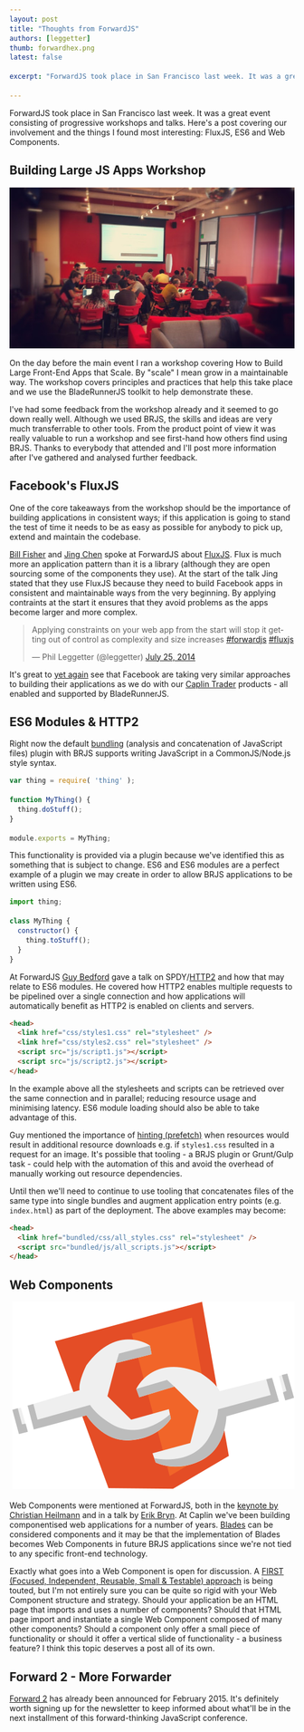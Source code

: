 ```yaml
---
layout: post
title: "Thoughts from ForwardJS"
authors: [leggetter]
thumb: forwardhex.png
latest: false

excerpt: "ForwardJS took place in San Francisco last week. It was a great event consisting of progressive workshops and talks. Here's a post covering our involvement and the things I found most interesting: FluxJS, ES6 and Web Components."

---
```


ForwardJS took place in San Francisco last week. It was a great event consisting of progressive workshops and talks. Here's a post covering our involvement and the things I found most interesting: FluxJS, ES6 and Web Components.

## Building Large JS Apps Workshop

![](/blog/img/forwardjs-workshop-action.jpg)

On the day before the main event I ran a workshop covering How to Build Large Front-End Apps that Scale. By "scale" I mean grow in a maintainable way. The workshop covers principles and practices that help this take place and we use the BladeRunnerJS toolkit to help demonstrate these.

I've had some feedback from the workshop already and it seemed to go down really well. Although we used BRJS, the skills and ideas are very much transferrable to other tools. From the product point of view it was really valuable to run a workshop and see first-hand how others find using BRJS. Thanks to everybody that attended and I'll post more information after I've gathered and analysed further feedback.

## Facebook's FluxJS

One of the core takeaways from the workshop should be the importance of building applications in consistent ways; if this application is going to stand the test of time it needs to be as easy as possible for anybody to pick up, extend and maintain the codebase.

[Bill Fisher](https://twitter.com/fisherwebdev) and [Jing Chen](https://twitter.com/jingc) spoke at ForwardJS about [FluxJS](http://facebook.github.io/react/blog/2014/05/06/flux.html). Flux is much more an application pattern than it is a library (although they are open sourcing some of the components they use). At the start of the talk Jing stated that they use FluxJS because they need to build Facebook apps in consistent and maintainable ways from the very beginning. By applying contraints at the start it ensures that they avoid problems as the apps become larger and more complex.

<blockquote class="twitter-tweet" lang="en"><p>Applying constraints on your web app from the start will stop it getting out of control as complexity and size increases <a href="https://twitter.com/hashtag/forwardjs?src=hash">#forwardjs</a> <a href="https://twitter.com/hashtag/fluxjs?src=hash">#fluxjs</a></p>&mdash; Phil Leggetter (@leggetter) <a href="https://twitter.com/leggetter/statuses/492813388758528001">July 25, 2014</a></blockquote>
<script async src="//platform.twitter.com/widgets.js" charset="utf-8"></script>

It's great to [yet again](https://twitter.com/floydophone/status/462529304904364032) see that Facebook are taking very similar approaches to building their applications as we do with our [Caplin Trader](http://www.caplin.com/business/page/caplin-trader) products - all enabled and supported by BladeRunnerJS.

## ES6 Modules & HTTP2

Right now the default [bundling](http://bladerunnerjs.org/docs/concepts/bundlers/) (analysis and concatenation of JavaScript files) plugin with BRJS supports writing JavaScript in a CommonJS/Node.js style syntax.

```js
var thing = require( 'thing' );

function MyThing() {
  thing.doStuff();
}

module.exports = MyThing;
```

This functionality is provided via a plugin because we've identified this as something that is subject to change. ES6 and ES6 modules are a perfect example of a plugin we may create in order to allow BRJS applications to be written using ES6.

```js
import thing;

class MyThing {
  constructor() {
    thing.toStuff();
  }
}
```

At ForwardJS [Guy Bedford](https://twitter.com/guybedford) gave a talk on SPDY/[HTTP2](http://http2.github.io/) and how that may relate to ES6 modules. He covered how HTTP2 enables multiple requests to be pipelined over a single connection and how applications will automatically benefit as HTTP2 is enabled on clients and servers.

```html
<head>
  <link href="css/styles1.css" rel="stylesheet" />
  <link href="css/styles2.css" rel="stylesheet" />
  <script src="js/script1.js"></script>
  <script src="js/script2.js"></script>
</head>
```

In the example above all the stylesheets and scripts can be retrieved over the same connection and in parallel; reducing resource usage and minimising latency. ES6 module loading should also be able to take advantage of this.

Guy mentioned the importance of [hinting (prefetch)](https://developer.mozilla.org/en-US/docs/Web/HTTP/Link_prefetching_FAQ) when resources would result in additional resource downloads e.g. if `styles1.css` resulted in a request for an image. It's possible that tooling - a BRJS plugin or Grunt/Gulp task - could help with the automation of this and avoid the overhead of manually working out resource dependencies.

Until then we'll need to continue to use tooling that concatenates files of the same type into single bundles and augment application entry points (e.g. `index.html`) as part of the deployment. The above examples may become:

```html
<head>
  <link href="bundled/css/all_styles.css" rel="stylesheet" />
  <script src="bundled/js/all_scripts.js"></script>
</head>
```

## Web Components

<img src="/blog/img/webcomponents.svg" align="right" style="margin-left: 20px; margin-bottom: 20px;" />

Web Components were mentioned at ForwardJS, both in the [keynote by Christian Heilmann](https://www.youtube.com/watch?v=emicZVMZxac&sns=tw) and in a talk by [Erik Bryn](https://twitter.com/ebryn). At Caplin we've been building componentised web applications for a number of years. [Blades](/docs/concepts/blades/) can be considered components and it may be that the implementation of Blades becomes Web Components in future BRJS applications since we're not tied to any specific front-end technology.

Exactly what goes into a Web Component is open for discussion. A [FIRST (Focused, Independent, Reusable, Small & Testable) approach](http://addyosmani.com/firs/) is being touted, but I'm not entirely sure you can be quite so rigid with your Web Component structure and strategy. Should your application be an HTML page that imports and uses a number of components? Should that HTML page import and instantiate a single Web Component composed of many other components? Should a component only offer a small piece of functionality or should it offer a vertical slide of functionality - a business feature? I think this topic deserves a post all of its own.

## Forward 2 - More Forwarder

[Forward 2](http://forwardjs.com/2/) has already been announced for February 2015. It's definitely worth signing up for the newsletter to keep informed about what'll be in the next installment of this forward-thinking JavaScript conference.
